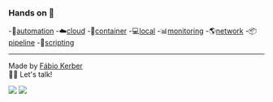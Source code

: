 ### Hands on 🙌

-🔧[automation](https://github.com/fabiokerber/automation)
-☁️[cloud](https://github.com/fabiokerber/cloud)
-🐋[container](https://github.com/fabiokerber/container)
-💻[local](https://github.com/fabiokerber/local)
-📊[monitoring](https://github.com/fabiokerber/monitoring)
-🌎[network](https://github.com/fabiokerber/network)
-📦[pipeline](https://github.com/fabiokerber/pipeline)
-📜[scripting](https://github.com/fabiokerber/scripting)

---
Made by [Fábio Kerber](https://www.linkedin.com/in/fabiokerber/)<br> 
👋🏽 Let's talk!

<div>
<a href = "mailto:fabio.kerber@gmail.com"><img src="https://img.shields.io/badge/Gmail-D14836?style=for-the-badge&logo=gmail&logoColor=white" target="_blank"></a>
<a href="https://www.linkedin.com/in/fabiokerber/" target="_blank"><img src="https://img.shields.io/badge/-LinkedIn-%230077B5?style=for-the-badge&logo=linkedin&logoColor=white" target="_blank"></a>   
</div>
